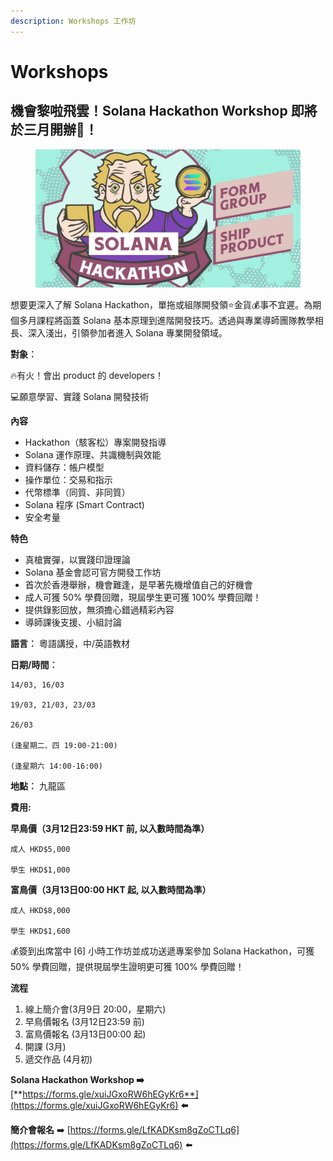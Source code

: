```yaml
---
description: Workshops 工作坊
---
```


# Workshops

## 機會黎啦飛雲！Solana Hackathon Workshop 即將於三月開辦🤩！

<figure><img src="images/solearna-class-202403a.jpg" alt=""><figcaption></figcaption></figure>

想要更深入了解 Solana Hackathon，單拖或組隊開發領⭐金貨💰事不宜遲。為期個多月課程將函蓋 Solana 基本原理到進階開發技巧。透過與專業導師團隊教學相長、深入淺出，引領參加者進入 Solana 專業開發領域。

**對象︰**

🔥有火！會出 product 的 developers！

💻願意學習、實踐 Solana 開發技術

**內容**

* Hackathon（駭客松）專案開發指導
* Solana 運作原理、共識機制與效能
* 資料儲存：帳户模型
* 操作單位：交易和指示
* 代幣標準（同質、非同質）
* Solana 程序 (Smart Contract)
* 安全考量

**特色**

* 真槍實彈，以實踐印證理論
* Solana 基金會認可官方開發工作坊
* 首次於香港舉辦，機會難逢，是早著先機增值自己的好機會
* 成人可獲 50% 學費回贈，現屆學生更可獲 100% 學費回贈！
* 提供錄影回放，無須擔心錯過精彩內容
* 導師課後支援、小組討論

**語言︰** 粵語講授，中/英語教材

**日期/時間︰**

```
14/03, 16/03

19/03, 21/03, 23/03

26/03 

(逢星期二、四 19:00-21:00)

(逢星期六 14:00-16:00)
```

**地點︰** 九龍區

**費用:**

**早鳥價（3月12日23:59 HKT 前, 以入數時間為準）**

```
成人 HKD$5,000

學生 HKD$1,000
```

**富鳥價（3月13日00:00 HKT 起, 以入數時間為準）**

```
成人 HKD$8,000

學生 HKD$1,600
```

💰簽到出席當中 \[6] 小時工作坊並成功送遞專案參加 Solana Hackathon，可獲 50% 學費回贈，提供現屆學生證明更可獲 100% 學費回贈！

**流程**

1. 線上簡介會(3月9日 20:00，星期六)
2. 早鳥價報名 (3月12日23:59 前)
3. 富鳥價報名 (3月13日00:00 起)
4. 開課 (3月)
5. 遞交作品 (4月初)

**Solana Hackathon Workshop ➡️** [**https://forms.gle/xuiJGxoRW6hEGyKr6**](https://forms.gle/xuiJGxoRW6hEGyKr6) **⬅️**

**簡介會報名** ➡️ [https://forms.gle/LfKADKsm8gZoCTLq6](https://forms.gle/LfKADKsm8gZoCTLq6) ⬅️

